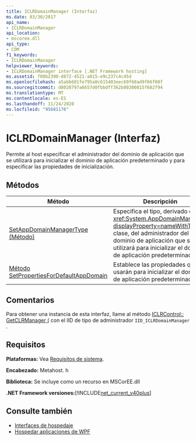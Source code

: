 ```yaml
---
title: ICLRDomainManager (Interfaz)
ms.date: 03/30/2017
api_name:
- ICLRDomainManager
api_location:
- mscoree.dll
api_type:
- COM
f1_keywords:
- ICLRDomainManager
helpviewer_keywords:
- ICLRDomainManager interface [.NET Framework hosting]
ms.assetid: f08b2390-d872-4521-a815-e9c237c4c45d
ms.openlocfilehash: a5abb601fe795a0c615403eec69f68ad9f66f00f
ms.sourcegitcommit: d8020797a6657d0fbbdff362b80300815f682f94
ms.translationtype: MT
ms.contentlocale: es-ES
ms.lasthandoff: 11/24/2020
ms.locfileid: "95681176"
---
```

# <a name="iclrdomainmanager-interface"></a>ICLRDomainManager (Interfaz)

Permite al host especificar el administrador del dominio de aplicación que se utilizará para inicializar el dominio de aplicación predeterminado y para especificar las propiedades de inicialización.  
  
## <a name="methods"></a>Métodos  
  
|Método|Descripción|  
|------------|-----------------|  
|[SetAppDomainManagerType (Método)](iclrdomainmanager-setappdomainmanagertype-method.md)|Especifica el tipo, derivado de la <xref:System.AppDomainManager?displayProperty=nameWithType> clase, del administrador del dominio de aplicación que se utilizará para inicializar el dominio de aplicación predeterminado.|  
|[Método SetPropertiesForDefaultAppDomain](iclrdomainmanager-setpropertiesfordefaultappdomain-method.md)|Establece las propiedades que se usarán para inicializar el dominio de aplicación predeterminado.|  
  
## <a name="remarks"></a>Comentarios  

 Para obtener una instancia de esta interfaz, llame al método [ICLRControl:: GetCLRManager (](iclrcontrol-getclrmanager-method.md) con el IID de tipo de administrador `IID_ICLRDomainManager` .  
  
## <a name="requirements"></a>Requisitos  

 **Plataformas:** Vea [Requisitos de sistema](../../get-started/system-requirements.md).  
  
 **Encabezado:** Metahost. h  
  
 **Biblioteca:** Se incluye como un recurso en MSCorEE.dll  
  
 **.NET Framework versiones:**[!INCLUDE[net_current_v40plus](../../../../includes/net-current-v40plus-md.md)]  
  
## <a name="see-also"></a>Consulte también

- [Interfaces de hospedaje](hosting-interfaces.md)
- [Hospedar aplicaciones de WPF](index.md)
